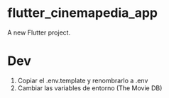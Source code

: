 # flutter_cinemapedia_app

A new Flutter project.

# Dev
1. Copiar el .env.template y renombrarlo a .env
2. Cambiar las variables de entorno (The Movie DB)
